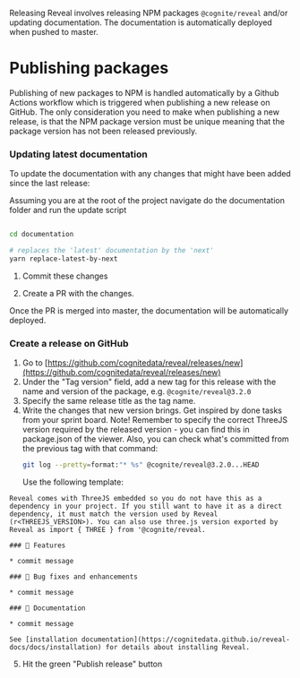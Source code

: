 Releasing Reveal involves releasing NPM packages `@cognite/reveal` and/or updating documentation. The documentation is automatically 
deployed when pushed to master.

# Publishing packages
Publishing of new packages to NPM is handled automatically by a Github Actions workflow which is triggered when publishing a new release on GitHub. 
The only consideration you need to make when publishing a new release, is that the NPM package version must be unique meaning that the package version has not been released previously.

### Updating latest documentation
To update the documentation with any changes that might have been added since the last release:

Assuming you are at the root of the project navigate do the documentation folder and run the update script

```bash

cd documentation

# replaces the 'latest' documentation by the 'next'
yarn replace-latest-by-next
```

1. Commit these changes

2. Create a PR with the changes.

Once the PR is merged into master, the documentation will be automatically deployed.

### Create a release on GitHub

1. Go to [https://github.com/cognitedata/reveal/releases/new](https://github.com/cognitedata/reveal/releases/new)
2. Under the "Tag version" field, add a new tag for this release with the name and version of the package, e.g. `@cognite/reveal@3.2.0`
3. Specify the same release title as the tag name.
4. Write the changes that new version brings. Get inspired by done tasks from your sprint board. Note! 
   Remember to specify the correct ThreeJS version required by the released version - you can find this in package.json 
   of the viewer.
Also, you can check what's committed from the previous tag with that command:
   ```bash
   git log --pretty=format:"* %s" @cognite/reveal@3.2.0...HEAD
   ```
    Use the following template:  
```
Reveal comes with ThreeJS embedded so you do not have this as a dependency in your project. If you still want to have it as a direct dependency, it must match the version used by Reveal (r<THREEJS_VERSION>). You can also use three.js version exported by Reveal as import { THREE } from '@cognite/reveal.

### 🚀 Features

* commit message

### 🐞 Bug fixes and enhancements

* commit message

### 📖 Documentation

* commit message

See [installation documentation](https://cognitedata.github.io/reveal-docs/docs/installation) for details about installing Reveal.
```
5. Hit the green "Publish release" button
